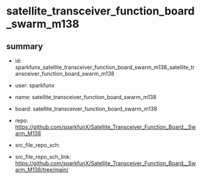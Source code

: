 # satellite_transceiver_function_board_swarm_m138
 
## summary 
* id: sparkfunx_satellite_transceiver_function_board_swarm_m138_satellite_transceiver_function_board_swarm_m138
* user: sparkfunx
* name: satellite_transceiver_function_board_swarm_m138
* board: satellite_transceiver_function_board_swarm_m138
* repo: https://github.com/sparkfunX/Satellite_Transceiver_Function_Board__Swarm_M138



* src_file_repo_sch: 
* src_file_repo_sch_link: https://github.com/sparkfunX/Satellite_Transceiver_Function_Board__Swarm_M138/tree/main/






